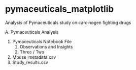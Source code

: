 # pymaceuticals_matplotlib
Analysis of Pymaceuticals study on carcinogen fighting drugs

A. Pymaceuticals Analysis

1. Pymaceuticals Notebook File
    1. Observations and Insights
    2. Three / Two 
2. Mouse_metadata.csv
3. Study_results.csv
